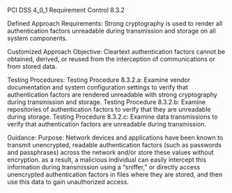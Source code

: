 PCI DSS 4_0_1 Requirement Control 8.3.2

Defined Approach Requirements:
Strong cryptography is used to render all authentication factors unreadable during transmission and storage on all system components.

Customized Approach Objective:
Cleartext authentication factors cannot be obtained, derived, or reused from the interception of communications or from stored data.

Testing Procedures:
Testing Procedure 8.3.2.a: Examine vendor documentation and system configuration settings to verify that authentication factors are rendered unreadable with strong cryptography during transmission and storage.
Testing Procedure 8.3.2.b: Examine repositories of authentication factors to verify that they are unreadable during storage.
Testing Procedure 8.3.2.c: Examine data transmissions to verify that authentication factors are unreadable during transmission.

Guidance:
Purpose: Network devices and applications have been known to transmit unencrypted, readable authentication factors (such as passwords and passphrases) across the network and/or store these values without encryption. as a result, a malicious individual can easily intercept this information during transmission using a “sniffer,” or directly access unencrypted authentication factors in files where they are stored, and then use this data to gain unauthorized access.
